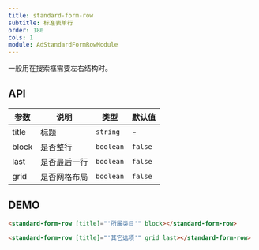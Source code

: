 ```yaml
---
title: standard-form-row
subtitle: 标准表单行
order: 180
cols: 1
module: AdStandardFormRowModule
---
```


一般用在搜索框需要左右结构时。

## API

参数 | 说明 | 类型 | 默认值
----|------|-----|------
title | 标题 | `string` | -
block | 是否整行 | `boolean` | `false`
last | 是否最后一行 | `boolean` | `false`
grid | 是否网格布局 | `boolean` | `false`

## DEMO

```html
<standard-form-row [title]="'所属类目'" block></standard-form-row>

<standard-form-row [title]="'其它选项'" grid last></standard-form-row>
```
